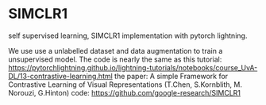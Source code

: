 # SIMCLR1

self supervised learning, SIMCLR1 implementation with pytorch lightning.

We use use a unlabelled dataset and data augmentation to train a unsupervised model.
The code is nearly the same as this tutorial:
https://pytorchlightning.github.io/lightning-tutorials/notebooks/course_UvA-DL/13-contrastive-learning.html
the paper: A simple Framework for Contrastive Learning of Visual Representations (T.Chen, S.Kornblith, M. Norouzi, G.Hinton)
code: https://github.com/google-research/SIMCLR1
